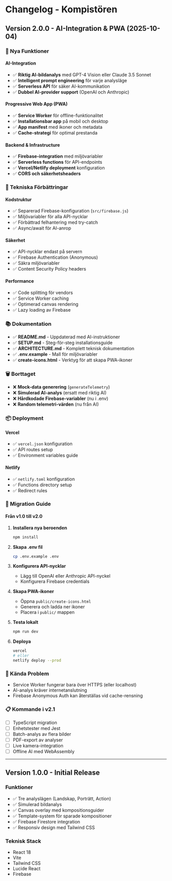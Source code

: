 # Changelog - Kompistören

## Version 2.0.0 - AI-Integration & PWA (2025-10-04)

### 🚀 Nya Funktioner

#### AI-Integration
- ✅ **Riktig AI-bildanalys** med GPT-4 Vision eller Claude 3.5 Sonnet
- ✅ **Intelligent prompt engineering** för varje analysläge
- ✅ **Serverless API** för säker AI-kommunikation
- ✅ **Dubbel AI-provider support** (OpenAI och Anthropic)

#### Progressive Web App (PWA)
- ✅ **Service Worker** för offline-funktionalitet
- ✅ **Installationsbar app** på mobil och desktop
- ✅ **App manifest** med ikoner och metadata
- ✅ **Cache-strategi** för optimal prestanda

#### Backend & Infrastructure
- ✅ **Firebase-integration** med miljövariabler
- ✅ **Serverless functions** för API-endpoints
- ✅ **Vercel/Netlify deployment** konfiguration
- ✅ **CORS och säkerhetsheaders**

### 🔧 Tekniska Förbättringar

#### Kodstruktur
- ✅ Separerad Firebase-konfiguration (`src/firebase.js`)
- ✅ Miljövariabler för alla API-nycklar
- ✅ Förbättrad felhantering med try-catch
- ✅ Async/await för AI-anrop

#### Säkerhet
- ✅ API-nycklar endast på servern
- ✅ Firebase Authentication (Anonymous)
- ✅ Säkra miljövariabler
- ✅ Content Security Policy headers

#### Performance
- ✅ Code splitting för vendors
- ✅ Service Worker caching
- ✅ Optimerad canvas rendering
- ✅ Lazy loading av Firebase

### 📚 Dokumentation

- ✅ **README.md** - Uppdaterad med AI-instruktioner
- ✅ **SETUP.md** - Steg-för-steg installationsguide
- ✅ **ARCHITECTURE.md** - Komplett teknisk dokumentation
- ✅ **.env.example** - Mall för miljövariabler
- ✅ **create-icons.html** - Verktyg för att skapa PWA-ikoner

### 🗑️ Borttaget

- ❌ **Mock-data generering** (`generateTelemetry`)
- ❌ **Simulerad AI-analys** (ersatt med riktig AI)
- ❌ **Hårdkodade Firebase-variabler** (nu i .env)
- ❌ **Random telemetri-värden** (nu från AI)

### 📦 Deployment

#### Vercel
- ✅ `vercel.json` konfiguration
- ✅ API routes setup
- ✅ Environment variables guide

#### Netlify
- ✅ `netlify.toml` konfiguration
- ✅ Functions directory setup
- ✅ Redirect rules

### 🔄 Migration Guide

#### Från v1.0 till v2.0

1. **Installera nya beroenden**
   ```bash
   npm install
   ```

2. **Skapa .env fil**
   ```bash
   cp .env.example .env
   ```

3. **Konfigurera API-nycklar**
   - Lägg till OpenAI eller Anthropic API-nyckel
   - Konfigurera Firebase credentials

4. **Skapa PWA-ikoner**
   - Öppna `public/create-icons.html`
   - Generera och ladda ner ikoner
   - Placera i `public/` mappen

5. **Testa lokalt**
   ```bash
   npm run dev
   ```

6. **Deploya**
   ```bash
   vercel
   # eller
   netlify deploy --prod
   ```

### 🐛 Kända Problem

- Service Worker fungerar bara över HTTPS (eller localhost)
- AI-analys kräver internetanslutning
- Firebase Anonymous Auth kan återställas vid cache-rensning

### 📋 Kommande i v2.1

- [ ] TypeScript migration
- [ ] Enhetstester med Jest
- [ ] Batch-analys av flera bilder
- [ ] PDF-export av analyser
- [ ] Live kamera-integration
- [ ] Offline AI med WebAssembly

---

## Version 1.0.0 - Initial Release

### Funktioner
- ✅ Tre analyslägen (Landskap, Porträtt, Action)
- ✅ Simulerad bildanalys
- ✅ Canvas overlay med kompositionsguider
- ✅ Template-system för sparade kompositioner
- ✅ Firebase Firestore integration
- ✅ Responsiv design med Tailwind CSS

### Teknisk Stack
- React 18
- Vite
- Tailwind CSS
- Lucide React
- Firebase
